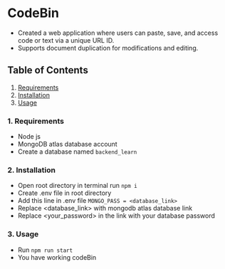 # CodeBin
- Created a web application where users can paste, save, and access code or text via a unique URL ID.
- Supports document duplication for modifications and editing.
  
## Table of Contents
1. [Requirements](#requirements)
2. [Installation](#installation)
3. [Usage](#usage)


### 1. Requirements
- Node js 
- MongoDB atlas database account
- Create a database named ```backend_learn```

### 2. Installation
- Open root directory in terminal run ```npm i```
- Create .env file in root directory 
- Add this line in .env file  ```MONGO_PASS = <database_link>```
- Replace <database_link> with mongodb atlas database link
- Replace <your_password> in the link with your database password

### 3. Usage
- Run ```npm run start```
- You have working codeBin

